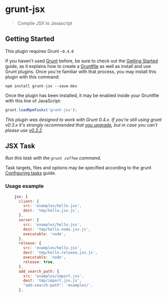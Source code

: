 # grunt-jsx

> Compile JSX to Javascript

## Getting Started
This plugin requires Grunt `~0.4.0`

If you haven't used [Grunt](http://gruntjs.com/) before, be sure to check out the [Getting Started](http://gruntjs.com/getting-started) guide, as it explains how to create a [Gruntfile](http://gruntjs.com/sample-gruntfile) as well as install and use Grunt plugins. Once you're familiar with that process, you may install this plugin with this command:

```shell
npm install grunt-jsx --save-dev
```

Once the plugin has been installed, it may be enabled inside your Gruntfile with this line of JavaScript:

```js
grunt.loadNpmTasks('grunt-jsx');
```

*This plugin was designed to work with Grunt 0.4.x. If you're still using grunt v0.3.x it's strongly recommended that [you upgrade](http://gruntjs.com/upgrading-from-0.3-to-0.4), but in case you can't please use [v0.3.2](https://github.com/gruntjs/grunt-contrib-coffee/tree/grunt-0.3-stable).*

## JSX Task
_Run this task with the `grunt coffee` command._

Task targets, files and options may be specified according to the grunt [Configuring tasks](http://gruntjs.com/configuring-tasks) guide.

### Usage example

```js
    jsx: {
      client: {
        src: 'examples/hello.jsx',
        dest: 'tmp/hello.jsx.js',
      },
      server: {
        src: 'examples/hello.jsx',
        dest: 'tmp/hello.node.jsx.js',
        executable: 'node',
      },
      release: {
        src: 'examples/hello.jsx',
        dest: 'tmp/hello.release.jsx.js',
        executable: 'node',
        release: true,
      },
      add_search_path: {
        src: 'examples/import.jsx',
        dest: 'tmp/import.jsx.js',
        "add-search-path": 'examples/',
      },
```
